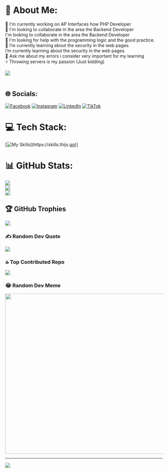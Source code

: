# 💫 About Me:
🔭 I'm currently working on AP Interfaces how PHP Developer<br>👯 I'm looking to collaborate in the area the Backend Developer<br>I'm looking to collaborate in the area the Backend Developer<br>🤝 I'm looking for help with the programming logic and the good practice.<br>🌱 I’m currently learning about the security in the web pages.<br>I’m currently learning about the security in the web pages.<br>💬 Ask me about my errors i consider very important for my learning<br>⚡ Throwing servers is my passion (Just kidding)

<img src="https://user-images.githubusercontent.com/73097560/115834477-dbab4500-a447-11eb-908a-139a6edaec5c.gif"><br><br>


## 🌐 Socials:
[![Facebook](https://img.shields.io/badge/Facebook-%231877F2.svg?logo=Facebook&logoColor=white)](https://facebook.com/FerMtzLabra) [![Instagram](https://img.shields.io/badge/Instagram-%23E4405F.svg?logo=Instagram&logoColor=white)](https://instagram.com/_mf_ml_) [![LinkedIn](https://img.shields.io/badge/LinkedIn-%230077B5.svg?logo=linkedin&logoColor=white)](https://linkedin.com/in/maria-fernanda-martinez-labra-732039161) [![TikTok](https://img.shields.io/badge/TikTok-%23000000.svg?logo=TikTok&logoColor=white)](https://tiktok.com/@fmltz) 

# 💻 Tech Stack:
[![My Skills](https://skills.thijs.gg/icons?i=js,html,css,php,angular,git,jquery,mongodb,mysql,nodejs,tailwind,aws,azure,bash,bootstrap,codepen,eclipse,figma,github,gitlab,java,jquery,linkedin,linux,nodejs,postman,stackoverflow,)](https://skills.thijs.gg)]

# 📊 GitHub Stats:
![](https://github-readme-stats.vercel.app/api?username=mf-mlz&theme=omni&hide_border=false&include_all_commits=true&count_private=true)<br/>
![](https://github-readme-streak-stats.herokuapp.com/?user=mf-mlz&theme=omni&hide_border=false)<br/>
![](https://github-readme-stats.vercel.app/api/top-langs/?username=mf-mlz&theme=omni&hide_border=false&include_all_commits=true&count_private=true&layout=compact)

## 🏆 GitHub Trophies
![](https://github-profile-trophy.vercel.app/?username=mf-mlz&theme=juicyfresh&no-frame=false&no-bg=false&margin-w=4)

### ✍️ Random Dev Quote
![](https://quotes-github-readme.vercel.app/api?type=horizontal&theme=radical)

### 🔝 Top Contributed Repo
![](https://github-contributor-stats.vercel.app/api?username=mf-mlz&limit=5&theme=dracula&combine_all_yearly_contributions=true)

### 😂 Random Dev Meme
<img src="https://rm.up.railway.app/" width="512px"/>

---
[![](https://visitcount.itsvg.in/api?id=mf-mlz&icon=7&color=5)](https://visitcount.itsvg.in)

<!-- Proudly created with GPRM ( https://gprm.itsvg.in ) -->
